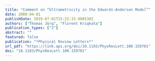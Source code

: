 ```yaml
---
title: "Comment on “Ultrametricity in the Edwards-Anderson Model”"
date: 2008-04-01
publishDate: 2019-07-01T15:22:33.960530Z
authors: ["Thomas Jörg", "Florent Krząkała"]
publication_types: ["2"]
abstract: ""
featured: false
publication: "*Physical Review Letters*"
url_pdf: "https://link.aps.org/doi/10.1103/PhysRevLett.100.159701"
doi: "10.1103/PhysRevLett.100.159701"
---
```


